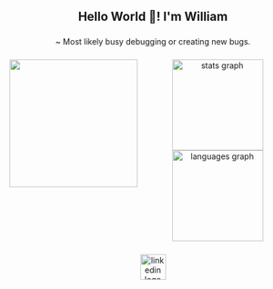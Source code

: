 <h2 align="center">Hello World 👋! I'm William</h2>

###

<p align="center">~ Most likely busy debugging or creating new bugs.</p>

###

<img align="left" height="225" src="https://i.giphy.com/media/v1.Y2lkPTc5MGI3NjExOXh5cjhhZHExYjNsOG91bHhwN2NkZmJhbDlyaDhxanRoMGRxZGtqbCZlcD12MV9pbnRlcm5hbF9naWZfYnlfaWQmY3Q9Zw/I9Tic9ReSCUN2dDdsL/giphy.gif"  />

###

<div align="center">
  <img src="https://github-readme-stats.vercel.app/api?username=wparker3123&hide_title=false&hide_rank=true&show_icons=true&include_all_commits=true&count_private=true&disable_animations=false&theme=rose_pine&locale=en&hide_border=false&order=1" height="160" alt="stats graph"  />
  <img src="https://github-readme-stats.vercel.app/api/top-langs?username=wparker3123&locale=en&hide_title=false&layout=compact&card_width=320&langs_count=8&theme=rose_pine&hide_border=false&order=2" height="160" alt="languages graph"  />
</div>

###

<div align="center">
  <img src="https://img.shields.io/static/v1?message=LinkedIn&logo=linkedin&label=&color=0077B5&logoColor=white&labelColor=&style=for-the-badge" height="45" alt="linkedin logo"  />
</div>

###
<!--
**wparker3123/wparker3123** is a ✨ _special_ ✨ repository because its `README.md` (this file) appears on your GitHub profile.

Here are some ideas to get you started:

- 🔭 I’m currently working on ...
- 🌱 I’m currently learning ...
- 👯 I’m looking to collaborate on ...
- 🤔 I’m looking for help with ...
- 💬 Ask me about ...
- 📫 How to reach me: ...
- 😄 Pronouns: ...
- ⚡ Fun fact: ...
-->
